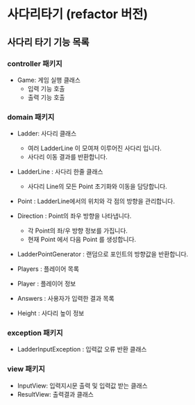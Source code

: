 # 사다리타기 (refactor 버전)

## 사다리 타기 기능 목록

### controller 패키지

- Game: 게임 실행 클래스
    - 입력 기능 호출
    - 출력 기능 호출


### domain 패키지

- Ladder: 사다리 클래스
    - 여러 LadderLine 이 모여져 이루어진 사다리 입니다.
    - 사다리 이동 결과를 반환합니다.
    

- LadderLine : 사다리 한줄 클래스
    - 사다리 Line의 모든 Point 초기화와 이동을 담당합니다.
    

- Point : LadderLine에서의 위치와 각 점의 방향을 관리합니다.


- Direction : Point의 좌우 방향을 나타냅니다.
    - 각 Point의 좌/우 방향 정보를 가집니다.
    - 현재 Point 에서 다음 Point 를 생성합니다.
    

- LadderPointGenerator : 랜덤으로 포인트의 방향값을 반환합니다.


- Players : 플레이어 목록
- Player : 플레이어 정보


- Answers : 사용자가 입력한 결과 목록


- Height : 사다리 높이 정보



### exception 패키지

- LadderInputException : 입력값 오류 반환 클래스


### view 패키지

- InputView: 입력지시문 출력 및 입력값 받는 클래스
- ResultView: 출력결과 클래스